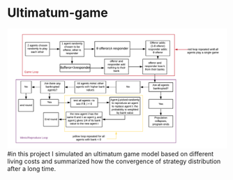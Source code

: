 # Ultimatum-game
<img src="plots/Blank Diagram (1).png" alt="R/qtlcharts example" title="R/qtlcharts example"/>
#in this project I simulated an ultimatum game model based on different living costs and summarized how the convergence of strategy distribution after a long time.
